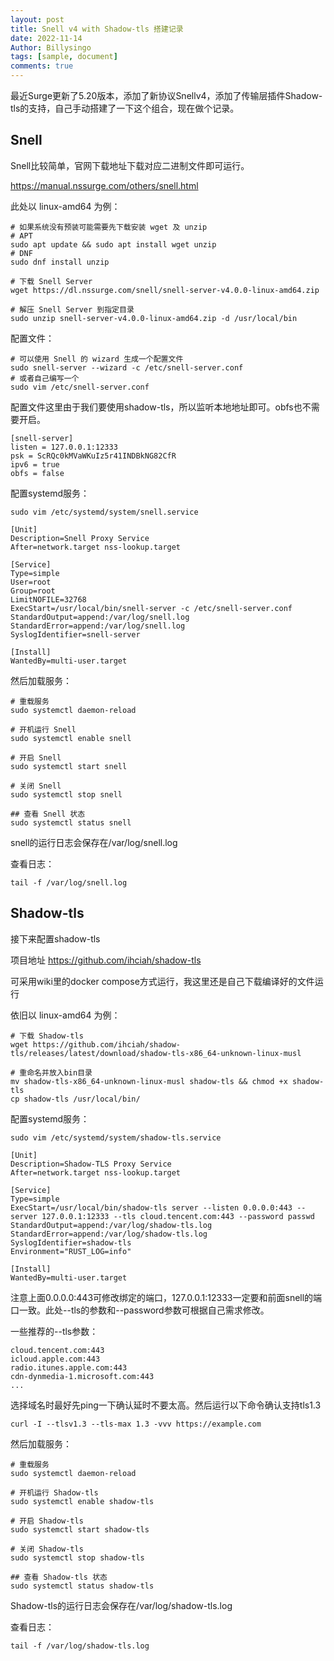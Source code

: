 ```yaml
---
layout: post
title: Snell v4 with Shadow-tls 搭建记录
date: 2022-11-14
Author: Billysingo
tags: [sample, document]
comments: true
---
```


最近Surge更新了5.20版本，添加了新协议Snellv4，添加了传输层插件Shadow-tls的支持，自己手动搭建了一下这个组合，现在做个记录。

## Snell

Snell比较简单，官网下载地址下载对应二进制文件即可运行。

https://manual.nssurge.com/others/snell.html

此处以 linux-amd64 为例：

```
# 如果系统没有预装可能需要先下载安装 wget 及 unzip
# APT
sudo apt update && sudo apt install wget unzip
# DNF
sudo dnf install unzip

# 下载 Snell Server
wget https://dl.nssurge.com/snell/snell-server-v4.0.0-linux-amd64.zip

# 解压 Snell Server 到指定目录
sudo unzip snell-server-v4.0.0-linux-amd64.zip -d /usr/local/bin
```

配置文件：

```
# 可以使用 Snell 的 wizard 生成一个配置文件
sudo snell-server --wizard -c /etc/snell-server.conf
# 或者自己编写一个
sudo vim /etc/snell-server.conf
```

配置文件这里由于我们要使用shadow-tls，所以监听本地地址即可。obfs也不需要开启。

```
[snell-server]
listen = 127.0.0.1:12333
psk = ScRQc0kMVaWKuIz5r41INDBkNG82CfR
ipv6 = true
obfs = false
```
配置systemd服务：

```
sudo vim /etc/systemd/system/snell.service
```

```
[Unit]
Description=Snell Proxy Service
After=network.target nss-lookup.target

[Service]
Type=simple
User=root
Group=root
LimitNOFILE=32768
ExecStart=/usr/local/bin/snell-server -c /etc/snell-server.conf
StandardOutput=append:/var/log/snell.log
StandardError=append:/var/log/snell.log
SyslogIdentifier=snell-server

[Install]
WantedBy=multi-user.target
```

然后加载服务：

```
# 重载服务
sudo systemctl daemon-reload

# 开机运行 Snell
sudo systemctl enable snell

# 开启 Snell
sudo systemctl start snell

# 关闭 Snell
sudo systemctl stop snell

## 查看 Snell 状态
sudo systemctl status snell
```

snell的运行日志会保存在/var/log/snell.log

查看日志：

```
tail -f /var/log/snell.log
```

## Shadow-tls

接下来配置shadow-tls

项目地址 https://github.com/ihciah/shadow-tls

可采用wiki里的docker compose方式运行，我这里还是自己下载编译好的文件运行

依旧以 linux-amd64 为例：

```
# 下载 Shadow-tls
wget https://github.com/ihciah/shadow-tls/releases/latest/download/shadow-tls-x86_64-unknown-linux-musl

# 重命名并放入bin目录
mv shadow-tls-x86_64-unknown-linux-musl shadow-tls && chmod +x shadow-tls
cp shadow-tls /usr/local/bin/
```

配置systemd服务：

```
sudo vim /etc/systemd/system/shadow-tls.service
```


```
[Unit]
Description=Shadow-TLS Proxy Service
After=network.target nss-lookup.target

[Service]
Type=simple
ExecStart=/usr/local/bin/shadow-tls server --listen 0.0.0.0:443 --server 127.0.0.1:12333 --tls cloud.tencent.com:443 --password passwd
StandardOutput=append:/var/log/shadow-tls.log
StandardError=append:/var/log/shadow-tls.log
SyslogIdentifier=shadow-tls
Environment="RUST_LOG=info"

[Install]
WantedBy=multi-user.target
```

注意上面0.0.0.0:443可修改绑定的端口，127.0.0.1:12333一定要和前面snell的端口一致。此处--tls的参数和--password参数可根据自己需求修改。

一些推荐的--tls参数：

```
cloud.tencent.com:443
icloud.apple.com:443
radio.itunes.apple.com:443
cdn-dynmedia-1.microsoft.com:443
...
```

选择域名时最好先ping一下确认延时不要太高。然后运行以下命令确认支持tls1.3


    curl -I --tlsv1.3 --tls-max 1.3 -vvv https://example.com


然后加载服务：

```
# 重载服务
sudo systemctl daemon-reload

# 开机运行 Shadow-tls
sudo systemctl enable shadow-tls

# 开启 Shadow-tls
sudo systemctl start shadow-tls

# 关闭 Shadow-tls
sudo systemctl stop shadow-tls

## 查看 Shadow-tls 状态
sudo systemctl status shadow-tls
```

Shadow-tls的运行日志会保存在/var/log/shadow-tls.log

查看日志：


    tail -f /var/log/shadow-tls.log

